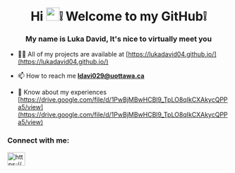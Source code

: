 <h1 align="center">Hi <img src="https://raw.githubusercontent.com/LukaDavid04/LukaDavid04/wave.gif" width="30px" height="30px" />❕ Welcome to my GitHub❕</h1>
<h3 align="center">My name is Luka David, It's nice to virtually meet you</h3>

- 👨‍💻 All of my projects are available at [https://lukadavid04.github.io/](https://lukadavid04.github.io/)

- 📫 How to reach me **ldavi029@uottawa.ca**

- 📄 Know about my experiences [https://drive.google.com/file/d/1PwBjMBwHCBl9_TpLO8qIkCXAkycQPPa5/view](https://drive.google.com/file/d/1PwBjMBwHCBl9_TpLO8qIkCXAkycQPPa5/view)

<h3 align="left">Connect with me:</h3>
<p align="left">
<a href="https://linkedin.com/in/https://www.linkedin.com/in/luka-david/" target="blank"><img align="center" src="https://raw.githubusercontent.com/rahuldkjain/github-profile-readme-generator/master/src/images/icons/Social/linked-in-alt.svg" alt="https://www.linkedin.com/in/luka-david/" height="30" width="40" /></a>
</p>
